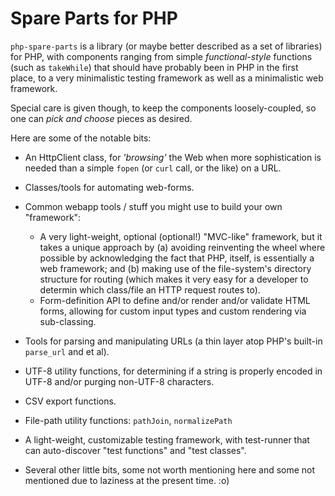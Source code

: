 # Spare Parts for PHP #

`php-spare-parts` is a library (or maybe better described as a set of libraries) for PHP,
with components ranging from simple *functional-style* functions (such as `takeWhile`) that
should have probably been in PHP in the first place, to a very minimalistic testing framework
as well as a minimalistic web framework.

Special care is given though, to keep the components loosely-coupled, so one can
*pick and choose* pieces as desired.

Here are some of the notable bits:

  * An HttpClient class, for *'browsing'* the Web when more sophistication is
    needed than a simple `fopen` (or `curl` call, or the like) on a URL.

  * Classes/tools for automating web-forms.

  * Common webapp tools / stuff you might use to build your own "framework":
    * A very light-weight, optional (optional!) "MVC-like" framework, but it takes a unique approach by (a) avoiding reinventing the wheel where possible by acknowledging the fact that PHP, itself, is essentially a web framework; and (b) making use of the file-system's directory structure for routing (which makes it very easy for a developer to determin which class/file an HTTP request routes to).
    * Form-definition API to define and/or render and/or validate HTML forms, allowing for custom input types and custom rendering via sub-classing.

  * Tools for parsing and manipulating URLs (a thin layer atop PHP's built-in `parse_url` and et al).

  * UTF-8 utility functions, for determining if a string is properly encoded in UTF-8 and/or purging non-UTF-8 characters.

  * CSV export functions.

  * File-path utility functions: `pathJoin`, `normalizePath`

  * A light-weight, customizable testing framework, with test-runner that can auto-discover "test functions" and "test classes".

  * Several other little bits, some not worth mentioning here and some not mentioned due to laziness at the present time. :o)
